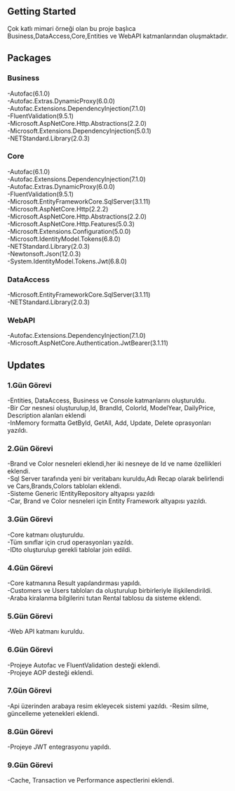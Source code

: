 ## Getting Started

Çok katlı mimari örneği olan bu proje başlıca Business,DataAccess,Core,Entities ve WebAPI katmanlarından oluşmaktadır.
## Packages

### Business
-Autofac(6.1.0)<br/>
-Autofac.Extras.DynamicProxy(6.0.0)<br/>
-Autofac.Extensions.DependencyInjection(7.1.0)<br/>
-FluentValidation(9.5.1)<br/>
-Microsoft.AspNetCore.Http.Abstractions(2.2.0)<br/>
-Microsoft.Extensions.DependencyInjection(5.0.1)<br/>
-NETStandard.Library(2.0.3)<br/>

### Core
-Autofac(6.1.0)<br/>
-Autofac.Extensions.DependencyInjection(7.1.0)<br/>
-Autofac.Extras.DynamicProxy(6.0.0)<br/>
-FluentValidation(9.5.1)<br/>
-Microsoft.EntityFrameworkCore.SqlServer(3.1.11)<br/>
-Microsoft.AspNetCore.Http(2.2.2)<br/>
-Microsoft.AspNetCore.Http.Abstractions(2.2.0)<br/>
-Microsoft.AspNetCore.Http.Features(5.0.3)<br/>
-Microsoft.Extensions.Configuration(5.0.0)<br/>
-Microsoft.IdentityModel.Tokens(6.8.0)<br/>
-NETStandard.Library(2.0.3)<br/>
-Newtonsoft.Json(12.0.3)<br/>
-System.IdentityModel.Tokens.Jwt(6.8.0)<br/>

### DataAccess
-Microsoft.EntityFrameworkCore.SqlServer(3.1.11)<br/>
-NETStandard.Library(2.0.3)<br/>

### WebAPI
-Autofac.Extensions.DependencyInjection(7.1.0)<br/>
-Microsoft.AspNetCore.Authentication.JwtBearer(3.1.11)<br/>

## Updates

### 1.Gün Görevi
-Entities, DataAccess, Business ve Console katmanlarını oluşturuldu. <br/>
-Bir *Car* nesnesi oluşturulup,Id, BrandId, ColorId, ModelYear, DailyPrice, Description alanları eklendi <br/>
-InMemory formatta GetById, GetAll, Add, Update, Delete oprasyonları yazıldı. <br/>

### 2.Gün Görevi
-Brand ve Color nesneleri eklendi,her iki nesneye de Id ve name özellikleri eklendi.<br/>
-Sql Server tarafında yeni bir veritabanı kuruldu,Adı Recap olarak belirlendi ve Cars,Brands,Colors tabloları eklendi.<br/>
-Sisteme Generic IEntityRepository altyapısı yazıldı<br/>
-Car, Brand ve Color nesneleri için Entity Framework altyapısı yazıldı.<br/>

### 3.Gün Görevi
-Core katmanı oluşturuldu.<br/>
-Tüm sınıflar için crud operasyonları yazıldı.<br/>
-IDto oluşturulup gerekli tablolar join edildi.<br/>

### 4.Gün Görevi
-Core katmanına Result yapılandırması yapıldı.<br/> 
-Customers ve Users tabloları da oluşturulup birbirleriyle ilişkilendirildi.<br/> 
-Araba kiralanma bilgilerini tutan Rental tablosu da sisteme eklendi.<br/> 

### 5.Gün Görevi  
-Web API katmanı kuruldu.

### 6.Gün Görevi
-Projeye Autofac ve FluentValidation desteği eklendi.<br/> 
-Projeye AOP desteği eklendi.<br/> 

### 7.Gün Görevi
-Api üzerinden arabaya resim ekleyecek sistemi yazıldı.
-Resim silme, güncelleme yetenekleri eklendi.

### 8.Gün Görevi
-Projeye JWT entegrasyonu yapıldı.

### 9.Gün Görevi
-Cache, Transaction ve Performance aspectlerini eklendi.
